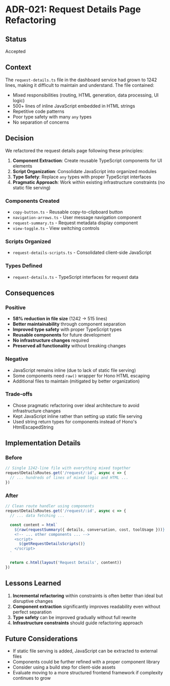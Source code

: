 # ADR-021: Request Details Page Refactoring

## Status

Accepted

## Context

The `request-details.ts` file in the dashboard service had grown to 1242 lines, making it difficult to maintain and understand. The file contained:

- Mixed responsibilities (routing, HTML generation, data processing, UI logic)
- 500+ lines of inline JavaScript embedded in HTML strings
- Repetitive code patterns
- Poor type safety with many `any` types
- No separation of concerns

## Decision

We refactored the request details page following these principles:

1. **Component Extraction**: Create reusable TypeScript components for UI elements
2. **Script Organization**: Consolidate JavaScript into organized modules
3. **Type Safety**: Replace `any` types with proper TypeScript interfaces
4. **Pragmatic Approach**: Work within existing infrastructure constraints (no static file serving)

### Components Created

- `copy-button.ts` - Reusable copy-to-clipboard button
- `navigation-arrows.ts` - User message navigation component
- `request-summary.ts` - Request metadata display component
- `view-toggle.ts` - View switching controls

### Scripts Organized

- `request-details-scripts.ts` - Consolidated client-side JavaScript

### Types Defined

- `request-details.ts` - TypeScript interfaces for request data

## Consequences

### Positive

- **58% reduction in file size** (1242 → 515 lines)
- **Better maintainability** through component separation
- **Improved type safety** with proper TypeScript types
- **Reusable components** for future development
- **No infrastructure changes** required
- **Preserved all functionality** without breaking changes

### Negative

- JavaScript remains inline (due to lack of static file serving)
- Some components need `raw()` wrapper for Hono HTML escaping
- Additional files to maintain (mitigated by better organization)

### Trade-offs

- Chose pragmatic refactoring over ideal architecture to avoid infrastructure changes
- Kept JavaScript inline rather than setting up static file serving
- Used string return types for components instead of Hono's HtmlEscapedString

## Implementation Details

### Before

```typescript
// Single 1242-line file with everything mixed together
requestDetailsRoutes.get('/request/:id', async c => {
  // ... hundreds of lines of mixed logic and HTML ...
})
```

### After

```typescript
// Clean route handler using components
requestDetailsRoutes.get('/request/:id', async c => {
  // ... data fetching ...

  const content = html`
    ${raw(requestSummary({ details, conversation, cost, toolUsage }))} ${raw(viewToggle())}
    <!-- ... other components ... -->
    <script>
      ${getRequestDetailsScripts()}
    </script>
  `

  return c.html(layout('Request Details', content))
})
```

## Lessons Learned

1. **Incremental refactoring** within constraints is often better than ideal but disruptive changes
2. **Component extraction** significantly improves readability even without perfect separation
3. **Type safety** can be improved gradually without full rewrite
4. **Infrastructure constraints** should guide refactoring approach

## Future Considerations

- If static file serving is added, JavaScript can be extracted to external files
- Components could be further refined with a proper component library
- Consider using a build step for client-side assets
- Evaluate moving to a more structured frontend framework if complexity continues to grow
